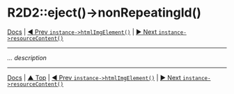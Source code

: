 # R2D2::eject()->nonRepeatingId()

[Docs](../index.md) |
[◄ Prev `instance->htmlImgElement()`](instance-html-img-element.md) | 
[► Next `instance->resourceContent()`](instance-resource-content.md)

----

*... description*

----

[Docs](../index.md) | 
[▲ Top](#) | 
[◄ Prev `instance->htmlImgElement()`](instance-html-img-element.md) | 
[► Next `instance->resourceContent()`](instance-resource-content.md)
